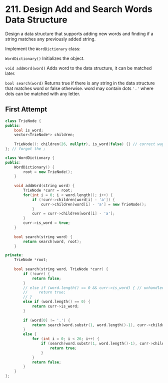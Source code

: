 # 211. Design Add and Search Words Data Structure

Design a data structure that supports adding new words and finding if a string matches any previously added string.

Implement the `WordDictionary` class:

`WordDictionary()` Initializes the object.

`void addWord(word)` Adds word to the data structure, it can be matched later.

`bool search(word)` Returns true if there is any string in the data structure that matches word or false otherwise. word may contain dots `'.'` where dots can be matched with any letter.

## First Attempt

```c++
class TrieNode {
public:
    bool is_word;
    vector<TrieNode*> children;
    
    TrieNode(): children(26, nullptr), is_word(false) {} // correct way to initialize member variables
}; // forgot the ;

class WordDictionary {
public:
    WordDictionary() {
        root = new TrieNode();
    }
    
    void addWord(string word) {
        TrieNode *curr = root;
        for(int i = 0; i < word.length(); i++) {
            if (!curr->children[word[i] - 'a']) {
                curr->children[word[i] - 'a'] = new TrieNode();
            }         
            curr = curr->children[word[i] - 'a'];
        }
        curr->is_word = true;
    }
    
    bool search(string word) {
        return search(word, root);
    }

private:
    TrieNode *root;
    
    bool search(string word, TrieNode *curr) {
        if (!curr) {
            return false;
        }
        // else if (word.length() == 0 && curr->is_word) { // unhandled branch
        //     return true;
        // }
        else if (word.length() == 0) {
            return curr->is_word;
        }
        
        if (word[0] != '.') {
            return search(word.substr(1, word.length()-1), curr->children[word[0] - 'a']);
        }
        else {
            for (int i = 0; i < 26; i++) {
                if (search(word.substr(1, word.length()-1), curr->children[i])) {
                    return true;
                }
            }
            return false;
        }
    }
};
```